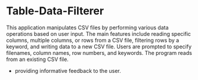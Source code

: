 # Table-Data-Filterer
 This application manipulates CSV files by performing various data operations based on user input. The main features include reading specific columns, multiple columns, or rows from a CSV file, filtering rows by a keyword, and writing data to a new CSV file. Users are prompted to specify filenames, column names, row numbers, and keywords. The program reads from an existing CSV file.
 * providing informative feedback to the user.
